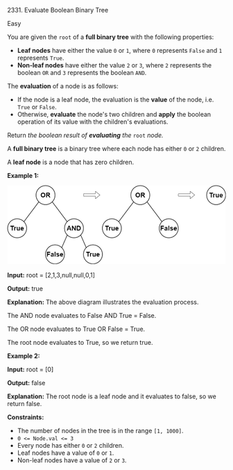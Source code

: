 2331\. Evaluate Boolean Binary Tree

Easy

You are given the `root` of a **full binary tree** with the following properties:

*   **Leaf nodes** have either the value `0` or `1`, where `0` represents `False` and `1` represents `True`.
*   **Non-leaf nodes** have either the value `2` or `3`, where `2` represents the boolean `OR` and `3` represents the boolean `AND`.

The **evaluation** of a node is as follows:

*   If the node is a leaf node, the evaluation is the **value** of the node, i.e. `True` or `False`.
*   Otherwise, **evaluate** the node's two children and **apply** the boolean operation of its value with the children's evaluations.

Return _the boolean result of **evaluating** the_ `root` _node._

A **full binary tree** is a binary tree where each node has either `0` or `2` children.

A **leaf node** is a node that has zero children.

**Example 1:**

![](example1drawio1.png)

**Input:** root = [2,1,3,null,null,0,1]

**Output:** true

**Explanation:** The above diagram illustrates the evaluation process.

The AND node evaluates to False AND True = False.

The OR node evaluates to True OR False = True.

The root node evaluates to True, so we return true.

**Example 2:**

**Input:** root = [0]

**Output:** false

**Explanation:** The root node is a leaf node and it evaluates to false, so we return false. 

**Constraints:**

*   The number of nodes in the tree is in the range `[1, 1000]`.
*   `0 <= Node.val <= 3`
*   Every node has either `0` or `2` children.
*   Leaf nodes have a value of `0` or `1`.
*   Non-leaf nodes have a value of `2` or `3`.